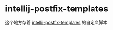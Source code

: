 # intellij-postfix-templates
这个地方存着 [intellij-postfix-templates](https://github.com/xylo/intellij-postfix-templates) 的自定义脚本
